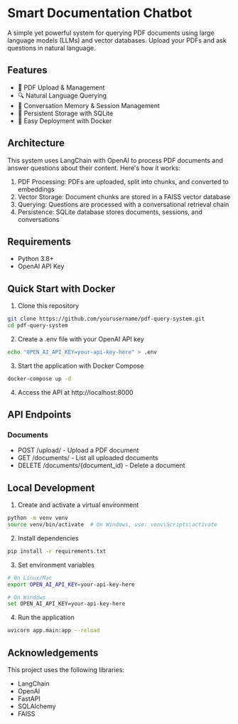 # Smart Documentation Chatbot

A simple yet powerful system for querying PDF documents using large language models (LLMs) and vector databases. Upload your PDFs and ask questions in natural language.

## Features
- 📄 PDF Upload & Management
- 🔍 Natural Language Querying
- 💬 Conversation Memory & Session Management
- 🔄 Persistent Storage with SQLite
- 🐳 Easy Deployment with Docker

## Architecture
This system uses LangChain with OpenAI to process PDF documents and answer questions about their content. Here's how it works:

1. PDF Processing: PDFs are uploaded, split into chunks, and converted to embeddings
2. Vector Storage: Document chunks are stored in a FAISS vector database
3. Querying: Questions are processed with a conversational retrieval chain
4. Persistence: SQLite database stores documents, sessions, and conversations

## Requirements
- Python 3.8+
- OpenAI API Key

## Quick Start with Docker
1. Clone this repository
```bash
git clone https://github.com/yourusername/pdf-query-system.git
cd pdf-query-system
```
2. Create a .env file with your OpenAI API key
```bash
echo "OPEN_AI_API_KEY=your-api-key-here" > .env
```
3. Start the application with Docker Compose
```bash
docker-compose up -d
```
4. Access the API at  http://localhost:8000


## API Endpoints

### Documents
- POST /upload/ - Upload a PDF document
- GET /documents/ - List all uploaded documents
- DELETE /documents/{document_id} - Delete a document

## Local Development
1. Create and activate a virtual environment
```bash
python -m venv venv
source venv/bin/activate  # On Windows, use: venv\Scripts\activate
```
2. Install dependencies
```bash
pip install -r requirements.txt
```
3. Set environment variables
```bash
# On Linux/Mac
export OPEN_AI_API_KEY=your-api-key-here

# On Windows
set OPEN_AI_API_KEY=your-api-key-here
```
4. Run the application
```bash
uvicorn app.main:app --reload
```

## Acknowledgements
This project uses the following libraries:
- LangChain
- OpenAI
- FastAPI
- SQLAlchemy
- FAISS